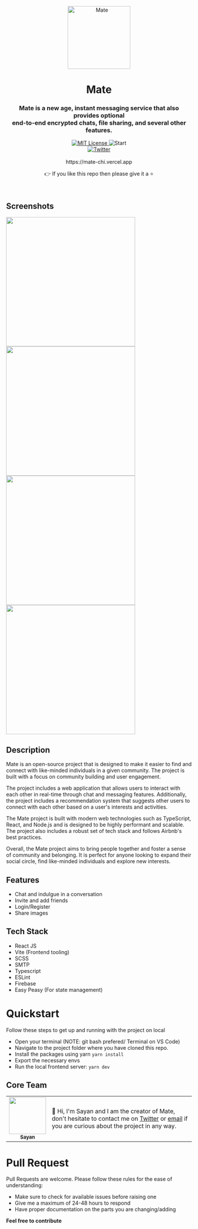 <div align="center">
  <a href="https://mate-chi.vercel.app/"><img src="https://i.ibb.co/R3dBGgz/mote-9f1bb2eb.png" alt="Mate" height=170></a>
  <br />
  <h1>Mate</h1>
  <h3>Mate is a new age, instant messaging service that also provides optional </br> end-to-end encrypted chats, file sharing, and several other features.</h3>
  <a href="https://github.com/S-ayanide/Mate/blob/main/LICENSE">
    <img alt="MIT License" src="https://img.shields.io/github/license/S-ayanide/Mate" />
  </a>
  <img alt="Start" src="https://img.shields.io/github/stars/S-ayanide/Mate" />
  <br />
  <a href="https://twitter.com/s_ayanide">
    <img alt="Twitter" src="https://img.shields.io/twitter/url.svg?label=%40s_ayanide&style=social&url=https%3A%2F%2Ftwitter.com%2Fs_ayanide" />
  </a>
  <br />
  <br />
  <div>
    https://mate-chi.vercel.app
  </div>
  <p>👉 If you like this repo then please give it a ⭐️</p>
  <br />
</div>

## Screenshots

<div style={{display: "flex"}} >
<img width="350px" src="https://user-images.githubusercontent.com/34975209/194766012-4141a103-14e5-47ea-ae26-196828bd91be.png" />
<img width="350px" src="https://user-images.githubusercontent.com/34975209/194766015-37e2970b-93a2-438c-a532-cbc92b777400.png" />
</div>

<div style={{display: "flex"}} >
<img width="350px" src="https://user-images.githubusercontent.com/34975209/194766016-73c08c65-4120-4b6c-8e2e-1fd074287361.png" />
<img width="350px" src="https://user-images.githubusercontent.com/34975209/194766021-85bc7209-0e38-446b-ada4-91a8f840e57e.png" />
</div>

## Description

Mate is an open-source project that is designed to make it easier to find and connect with like-minded individuals in a given community. The project is built with a focus on community building and user engagement.

The project includes a web application that allows users to interact with each other in real-time through chat and messaging features. Additionally, the project includes a recommendation system that suggests other users to connect with each other based on a user's interests and activities.

The Mate project is built with modern web technologies such as TypeScript, React, and Node.js and is designed to be highly performant and scalable. The project also includes a robust set of tech stack and follows Airbnb's best practices.

Overall, the Mate project aims to bring people together and foster a sense of community and belonging. It is perfect for anyone looking to expand their social circle, find like-minded individuals and explore new interests.

## Features

* Chat and indulgue in a conversation
* Invite and add friends
* Login/Register
* Share images

## Tech Stack

* React JS
* Vite (Frontend tooling)
* SCSS
* SMTP
* Typescript
* ESLint
* Firebase
* Easy Peasy (For state management)

# Quickstart

Follow these steps to get up and running with the project on local

* Open your terminal (NOTE: git bash prefered/ Terminal on VS Code)
* Navigate to the project folder where you have cloned this repo.
* Install the packages using yarn `yarn install`
* Export the necessary envs
* Run the local frontend server: `yarn dev`

## Core Team

<table>
  <tr>
    <td align="center"><a href="https://twitter.com/s_ayanide"><img src="https://avatars.githubusercontent.com/u/34975209?s=40&v=4" width="100px;" alt=""/><br /><sub><b>Sayan</b></sub></a></td>
    <td>👋 Hi, I'm Sayan and I am the creator of Mate, don't hesitate to contact me on <a href="https://twitter.com/s_ayanide">Twitter</a> or <a href="mailto:sayanmondal342@gmail.com">email</a> if you are curious about the project in any way.</td>
  </tr>
</table>

# Pull Request
Pull Requests are welcome. Please follow these rules for the ease of understanding:

* Make sure to check for available issues before raising one
* Give me a maximum of 24-48 hours to respond
* Have proper documentation on the parts you are changing/adding

**Feel free to contribute**
